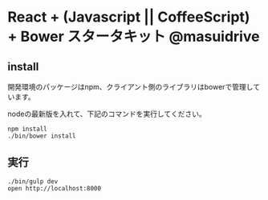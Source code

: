 # React + (Javascript || CoffeeScript) + Bower スタータキット @masuidrive

## install

開発環境のパッケージはnpm、クライアント側のライブラリはbowerで管理しています。

nodeの最新版を入れて、下記のコマンドを実行してください。

```
npm install
./bin/bower install
```

## 実行

```
./bin/gulp dev
open http://localhost:8000
```
